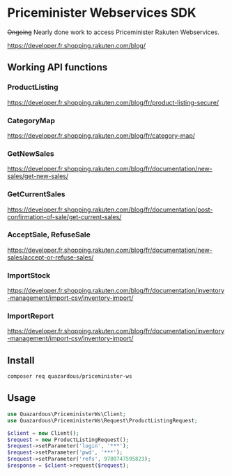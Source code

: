 # Priceminister Webservices SDK

~~Ongoing~~ Nearly done work to access Priceminister Rakuten Webservices.

https://developer.fr.shopping.rakuten.com/blog/

## Working API functions

### ProductListing
https://developer.fr.shopping.rakuten.com/blog/fr/product-listing-secure/

### CategoryMap
https://developer.fr.shopping.rakuten.com/blog/fr/category-map/

### GetNewSales
https://developer.fr.shopping.rakuten.com/blog/fr/documentation/new-sales/get-new-sales/

### GetCurrentSales
https://developer.fr.shopping.rakuten.com/blog/fr/documentation/post-confirmation-of-sale/get-current-sales/

### AcceptSale, RefuseSale
https://developer.fr.shopping.rakuten.com/blog/fr/documentation/new-sales/accept-or-refuse-sales/

### ImportStock
https://developer.fr.shopping.rakuten.com/blog/fr/documentation/inventory-management/import-csv/inventory-import/

### ImportReport
https://developer.fr.shopping.rakuten.com/blog/fr/documentation/inventory-management/import-csv/inventory-import/

## Install

```bash
composer req quazardous/priceminister-ws
```

## Usage

```php
use Quazardous\PriceministerWs\Client;
use Quazardous\PriceministerWs\Request\ProductListingRequest;

$client = new Client();
$request = new ProductListingRequest();
$request->setParameter('login', '***');
$request->setParameter('pwd', '***');
$request->setParameter('refs', 9780747595823);
$response = $client->request($request);
```
